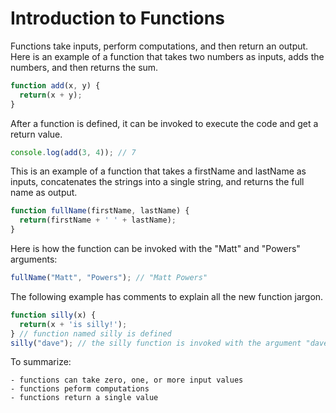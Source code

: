 # Introduction to Functions

Functions take inputs, perform computations, and then return an output.  Here is an example of a function that takes two numbers as inputs, adds the numbers, and then returns the sum.

```javascript
function add(x, y) {
  return(x + y);
}
```

After a function is defined, it can be invoked to execute the code and get a return value.

```javascript
console.log(add(3, 4)); // 7
```

This is an example of a function that takes a firstName and lastName as inputs, concatenates the strings into a single string, and returns the full name as output.

```javascript
function fullName(firstName, lastName) {
  return(firstName + ' ' + lastName);
}
```

Here is how the function can be invoked with the "Matt" and "Powers" arguments:

```javascript
fullName("Matt", "Powers"); // "Matt Powers"
```

The following example has comments to explain all the new function jargon.

```javascript
function silly(x) {
  return(x + 'is silly!');
} // function named silly is defined
silly("dave"); // the silly function is invoked with the argument "dave"
```

To summarize:

    - functions can take zero, one, or more input values
    - functions peform computations
    - functions return a single value

